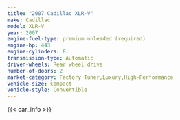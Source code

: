 ```yaml
---
title: "2007 Cadillac XLR-V"
make: Cadillac
model: XLR-V
year: 2007
engine-fuel-type: premium unleaded (required)
engine-hp: 443
engine-cylinders: 8
transmission-type: Automatic
driven-wheels: Rear wheel drive
number-of-doors: 2
market-category: Factory Tuner,Luxury,High-Performance
vehicle-size: Compact
vehicle-style: Convertible
---
```


{{< car_info >}}
